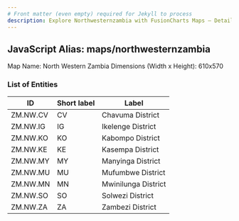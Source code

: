```yaml
---
# Front matter (even empty) required for Jekyll to process
description: Explore Northwesternzambia with FusionCharts Maps – Detailed features for seamless integration. Try now & enhance your data visualization today! 
---
```


## JavaScript Alias: maps/northwesternzambia

Map Name: North Western Zambia
Dimensions (Width x Height): 610x570





### List of Entities

ID | Short label | Label
---|---|---|
ZM.NW.CV|CV|Chavuma District
ZM.NW.IG|IG|Ikelenge District
ZM.NW.KO|KO|Kabompo District
ZM.NW.KE|KE|Kasempa District
ZM.NW.MY|MY|Manyinga District
ZM.NW.MU|MU|Mufumbwe District
ZM.NW.MN|MN|Mwinilunga District
ZM.NW.SO|SO|Solwezi District
ZM.NW.ZA|ZA|Zambezi District